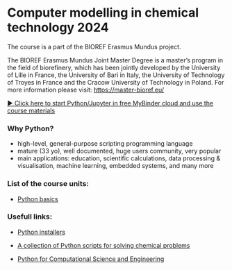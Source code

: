 # Computer modelling in chemical technology 2024

The course is a part of the BIOREF Erasmus Mundus project.


The BIOREF Erasmus Mundus Joint Master Degree is a master’s program in the field of biorefinery, which has been jointly developed by the University of Lille in France, the University of Bari in Italy, the University of Technology of Troyes in France and the Cracow University of Technology in Poland. 
For more information please visit: https://master-bioref.eu/

[:arrow_forward: Click here to start Python/Jupyter in free MyBinder cloud and use the course materials](http://mybinder.org/v2/gh/sbednarz/bioref-2024-computer-modelling/main)

### Why Python?

*  high-level, general-purpose scripting programming language
*  mature (33 yo), well documented, huge users community, very popular
*  main applications: education, scientific calculations, data processing & visualisation, machine learning, embedded systems, and many more

### List of the course units:

* [Python basics](01/)


### Usefull links:

* [Python installers](https://www.anaconda.com/products/distribution)

* [A collection of Python scripts for solving chemical problems](https://github.com/sbednarz/modeling)

* [Python for Computational Science and Engineering](https://fangohr.github.io/introduction-to-python-for-computational-science-and-engineering/)
